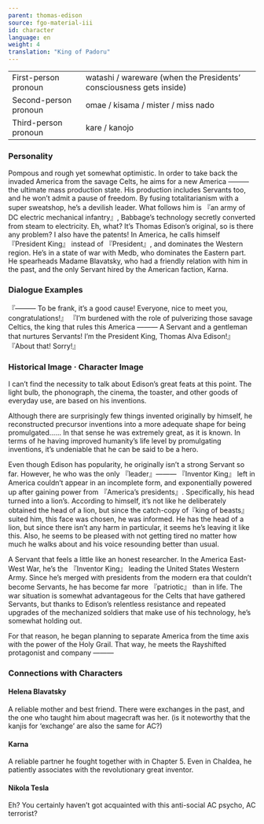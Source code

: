 ```yaml
---
parent: thomas-edison
source: fgo-material-iii
id: character
language: en
weight: 4
translation: "King of Padoru"
---
```


<table>
  <tr><td>First-person pronoun</td><td>watashi / wareware (when the Presidents’ consciousness gets inside)</td></tr>
  <tr><td>Second-person pronoun</td><td>omae / kisama / mister / miss nado</td></tr>
  <tr><td>Third-person pronoun</td><td>kare / kanojo</td></tr>
</table>

### Personality

Pompous and rough yet somewhat optimistic.
In order to take back the invaded America from the savage Celts, he aims for a new America ――― the ultimate mass production state.
His production includes Servants too, and he won’t admit a pause of freedom.
By fusing totalitarianism with a super sweatshop, he’s a devilish leader.
What follows him is 『an army of DC electric mechanical infantry』, Babbage’s technology secretly converted from steam to electricity.
Eh, what? It’s Thomas Edison’s original, so is there any problem? I also have the patents!
In America, he calls himself 『President King』 instead of 『President』, and dominates the Western region. He’s in a state of war with Medb, who dominates the Eastern part.
He spearheads Madame Blavatsky, who had a friendly relation with him in the past, and the only Servant hired by the American faction, Karna.

### Dialogue Examples

『――― To be frank, it’s a good cause!
Everyone, nice to meet you, congratulations!』
『I’m burdened with the role of pulverizing those savage Celtics, the king that rules this America ――― A Servant and a gentleman that nurtures Servants! I’m the President King, Thomas Alva Edison!』
『About that!
Sorry!』

### Historical Image · Character Image

I can’t find the necessity to talk about Edison’s great feats at this point.
The light bulb, the phonograph, the cinema, the toaster, and other goods of everyday use, are based on his inventions.

Although there are surprisingly few things invented originally by himself, he reconstructed precursor inventions into a more adequate shape for being promulgated…… In that sense he was extremely great, as it is known.
In terms of he having improved humanity’s life level by promulgating inventions, it’s undeniable that he can be said to be a hero.

Even though Edison has popularity, he originally isn’t a strong Servant so far.
However, he who was the only 『leader』――― 『Inventor King』 left in America couldn’t appear in an incomplete form, and exponentially powered up after gaining power from 『America’s presidents』.
Specifically, his head turned into a lion’s. According to himself, it’s not like he deliberately obtained the head of a lion, but since the catch-copy of『king of beasts』 suited him, this face was chosen, he was informed.
He has the head of a lion, but since there isn’t any harm in particular, it seems he’s leaving it like this. Also, he seems to be pleased with not getting tired no matter how much he walks about and his voice resounding better than usual.

A Servant that feels a little like an honest researcher.
In the America East-West War, he’s the 『Inventor King』 leading the United States Western Army.
Since he’s merged with presidents from the modern era that couldn’t become Servants, he has become far more 『patriotic』 than in life.
The war situation is somewhat advantageous for the Celts that have gathered Servants, but thanks to Edison’s relentless resistance and repeated upgrades of the mechanized soldiers that make use of his technology, he’s somewhat holding out.

For that reason, he began planning to separate America from the time axis with the power of the Holy Grail.
That way, he meets the Rayshifted protagonist and company ―――

### Connections with Characters

#### Helena Blavatsky

A reliable mother and best friend. There were exchanges in the past, and the one who taught him about magecraft was her. (is it noteworthy that the kanjis for ‘exchange’ are also the same for AC?)

#### Karna

A reliable partner he fought together with in Chapter 5. Even in Chaldea, he patiently associates with the revolutionary great inventor.

#### Nikola Tesla

Eh? You certainly haven’t got acquainted with this anti-social AC psycho, AC terrorist?
